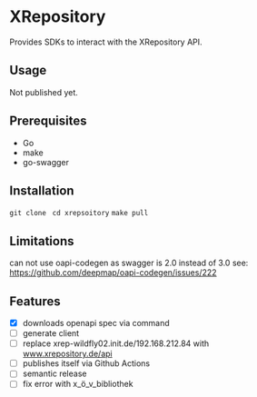 # XRepository
Provides SDKs to interact with the XRepository API.

## Usage
Not published yet.

## Prerequisites
* Go
* make
* go-swagger

## Installation
`git clone `
`cd xrepsoitory`
`make pull`

## Limitations
can not use oapi-codegen as swagger is 2.0 instead of 3.0 see: https://github.com/deepmap/oapi-codegen/issues/222

## Features
- [x] downloads openapi spec via command
- [ ] generate client
- [ ] replace xrep-wildfly02.init.de/192.168.212.84 with www.xrepository.de/api
- [ ] publishes itself via Github Actions
- [ ] semantic release
- [ ] fix error with x_ö_v_bibliothek 
